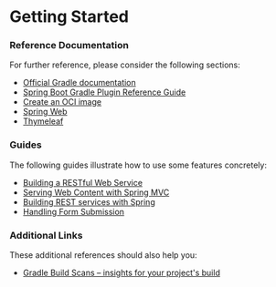 # Getting Started

### Reference Documentation
For further reference, please consider the following sections:

* [Official Gradle documentation](https://docs.gradle.org)
* [Spring Boot Gradle Plugin Reference Guide](https://docs.spring.io/spring-boot/3.4.3-SNAPSHOT/gradle-plugin)
* [Create an OCI image](https://docs.spring.io/spring-boot/3.4.3-SNAPSHOT/gradle-plugin/packaging-oci-image.html)
* [Spring Web](https://docs.spring.io/spring-boot/3.4.3-SNAPSHOT/reference/web/servlet.html)
* [Thymeleaf](https://docs.spring.io/spring-boot/3.4.3-SNAPSHOT/reference/web/servlet.html#web.servlet.spring-mvc.template-engines)

### Guides
The following guides illustrate how to use some features concretely:

* [Building a RESTful Web Service](https://spring.io/guides/gs/rest-service/)
* [Serving Web Content with Spring MVC](https://spring.io/guides/gs/serving-web-content/)
* [Building REST services with Spring](https://spring.io/guides/tutorials/rest/)
* [Handling Form Submission](https://spring.io/guides/gs/handling-form-submission/)

### Additional Links
These additional references should also help you:

* [Gradle Build Scans – insights for your project's build](https://scans.gradle.com#gradle)

